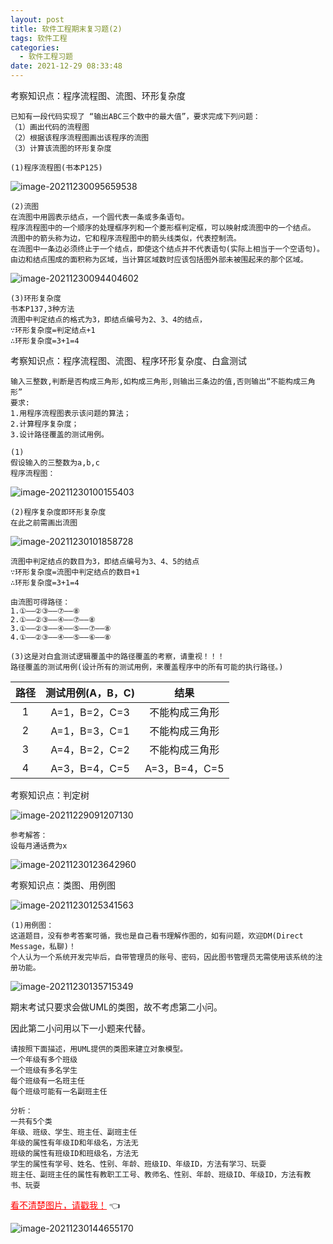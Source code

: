 ```yaml
---
layout: post
title: 软件工程期末复习题(2)
tags: 软件工程
categories:
  - 软件工程习题
date: 2021-12-29 08:33:48
---
```





考察知识点：程序流程图、流图、环形复杂度

<!--more-->

```
已知有一段代码实现了 “输出ABC三个数中的最大值”，要求完成下列问题：
（1）画出代码的流程图
（2）根据该程序流程图画出该程序的流图
（3）计算该流图的环形复杂度
```

```
(1)程序流程图(书本P125)
```

![image-20211230095659538](https://gitee.com/gujiakai/pic-go-typora02/raw/master/img/202112300956643.png)



```
(2)流图
在流图中用圆表示结点，一个圆代表一条或多条语句。
程序流程图中的一个顺序的处理框序列和一个菱形框判定框，可以映射成流图中的一个结点。
流图中的箭头称为边，它和程序流程图中的箭头线类似，代表控制流。
在流图中一条边必须终止于一个结点，即使这个结点并不代表语句(实际上相当于一个空语句)。
由边和结点围成的面积称为区域，当计算区域数时应该包括图外部未被围起来的那个区域。
```

![image-20211230094404602](https://gitee.com/gujiakai/pic-go-typora02/raw/master/img/202112300944671.png)



```
(3)环形复杂度
书本P137,3种方法
流图中判定结点的格式为3，即结点编号为2、3、4的结点，
∵环形复杂度=判定结点+1
∴环形复杂度=3+1=4
```



考察知识点：程序流程图、流图、程序环形复杂度、白盒测试

```
输入三整数,判断是否构成三角形,如构成三角形,则输出三条边的值,否则输出“不能构成三角形”
要求:
1.用程序流程图表示该问题的算法；
2.计算程序复杂度； 
3.设计路径覆盖的测试用例。
```

```
(1)
假设输入的三整数为a,b,c
程序流程图：
```

![image-20211230100155403](https://gitee.com/gujiakai/pic-go-typora02/raw/master/img/202112301001461.png)

```
(2)程序复杂度即环形复杂度
在此之前需画出流图
```

![image-20211230101858728](https://gitee.com/gujiakai/pic-go-typora02/raw/master/img/202112301018800.png)

```
流图中判定结点的数目为3，即结点编号为3、4、5的结点
∵环形复杂度=流图中判定结点的数目+1
∴环形复杂度=3+1=4
```

```
由流图可得路径：
1.①——②③——⑦——⑧
2.①——②③——④——⑦——⑧
3.①——②③——④——⑤——⑦——⑧
4.①——②③——④——⑤——⑥——⑧
```

```
(3)这是对白盒测试逻辑覆盖中的路径覆盖的考察，请重视！！！
路径覆盖的测试用例(设计所有的测试用例，来覆盖程序中的所有可能的执行路径。)
```

| 路径 | 测试用例(A，B，C) |      结果      |
| :--: | :---------------: | :------------: |
|  1   |   A=1，B=2，C=3   | 不能构成三角形 |
|  2   |   A=1，B=3，C=1   | 不能构成三角形 |
|  3   |   A=4，B=2，C=2   | 不能构成三角形 |
|  4   |   A=3，B=4，C=5   | A=3，B=4，C=5  |



考察知识点：判定树

![image-20211229091207130](https://gitee.com/gujiakai/pic-go-typora02/raw/master/img/202112290912207.png)

```
参考解答：
设每月通话费为x
```

![image-20211230123642960](https://gitee.com/gujiakai/pic-go-typora02/raw/master/img/202112301236099.png)



考察知识点：类图、用例图

![image-20211230125341563](https://gitee.com/gujiakai/pic-go-typora02/raw/master/img/202112301253001.png)

```
(1)用例图：
这道题目，没有参考答案可循，我也是自己看书理解作图的，如有问题，欢迎DM(Direct Message，私聊)！
个人认为一个系统开发完毕后，自带管理员的账号、密码，因此图书管理员无需使用该系统的注册功能。
```

![image-20211230135715349](https://gitee.com/gujiakai/pic-go-typora02/raw/master/img/202112301357411.png)

期末考试只要求会做UML的类图，故不考虑第二小问。

因此第二小问用以下一小题来代替。

```
请按照下面描述，用UML提供的类图来建立对象模型。
一个年级有多个班级
一个班级有多名学生
每个班级有一名班主任
每个班级可能有一名副班主任
```

```
分析：
一共有5个类
年级、班级、学生、班主任、副班主任
年级的属性有年级ID和年级名，方法无
班级的属性有班级ID和班级名，方法无
学生的属性有学号、姓名、性别、年龄、班级ID、年级ID，方法有学习、玩耍
班主任、副班主任的属性有教职工工号、教师名、性别、年龄、班级ID、年级ID，方法有教书、玩耍
```

<a href="https://gitee.com/gujiakai/pic-go-typora02/raw/master/img/202112301446254.png" style="color:red;border-bottom:none;">看不清楚图片，请戳我！</a>  :point_left:

![image-20211230144655170](https://gitee.com/gujiakai/pic-go-typora02/raw/master/img/202112301446254.png)
